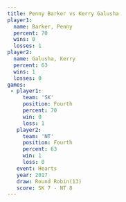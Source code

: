 ```yaml
---
title: Penny Barker vs Kerry Galusha
player1:              
  name: Barker, Penny 
  percent: 70         
  wins: 0             
  losses: 1           
player2:              
  name: Galusha, Kerry
  percent: 63         
  wins: 1             
  losses: 0           
games:
 - player1:          
     team: 'SK'      
     position: Fourth
     percent: 70     
     win: 0          
     loss: 1         
   player2:          
     team: 'NT'      
     position: Fourth
     percent: 63     
     win: 1          
     loss: 0         
   event: Hearts        
   year: 2017           
   draw: Round Robin(13)
   score: SK 7 - NT 8   
---
```

